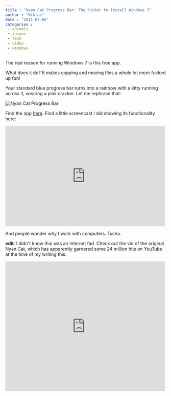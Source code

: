 ```yaml
---
title : "Nyan Cat Progress Bar: The Kicker to install Windows 7"
author : "Niklas"
date : "2011-07-06"
categories : 
 - animals
 - insane
 - tech
 - video
 - windows
---
```


The real reason for running Windows 7 is this free app.

What does it do? It makes copying and moving files a whole lot more fucked up fun!

Your standard blue progress bar turns into a rainbow with a kitty running across it, wearing a pink cracker. Let me rephrase that:

![Nyan Cat Progress Bar](http://i.imgur.com/PfcFL.png)

Find the app [here](http://www.instantelevatormusic.com/nyan-cat-progress-bar). Find a little screencast I did showing its functionality here:

<iframe width="500" height="314" src="http://www.youtube.com/embed/_ngIRRcft30?rel=0" frameborder="0" allowfullscreen></iframe>

And people wonder why I work with computers. Tscha.

**edit**: I didn't know this was an Internet fad. Check out the vid of the original Nyan Cat, which has apparently garnered some 24 million hits on YouTube at the time of my writing this.

<iframe width="500" height="405" src="http://www.youtube.com/embed/QH2-TGUlwu4?rel=0" frameborder="0" allowfullscreen></iframe>
